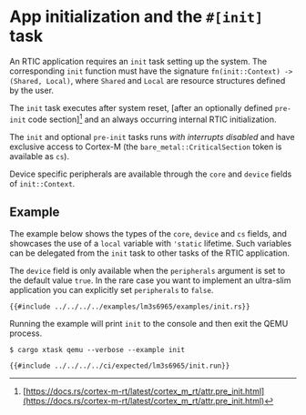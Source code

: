 # App initialization and the `#[init]` task

An RTIC application requires an `init` task setting up the system. The corresponding `init` function must have the
signature `fn(init::Context) -> (Shared, Local)`, where `Shared` and `Local` are resource structures defined by the user.

The `init` task executes after system reset, [after an optionally defined `pre-init` code section][^pre-init] and an always occurring internal RTIC initialization.

The `init` and optional `pre-init` tasks runs _with interrupts disabled_ and have exclusive access to Cortex-M (the `bare_metal::CriticalSection` token is available as `cs`).

Device specific peripherals are available through the `core` and `device` fields of `init::Context`.

[^pre-init]: [https://docs.rs/cortex-m-rt/latest/cortex_m_rt/attr.pre_init.html](https://docs.rs/cortex-m-rt/latest/cortex_m_rt/attr.pre_init.html)

## Example

The example below shows the types of the `core`, `device` and `cs` fields, and showcases the use of a `local` variable with `'static` lifetime. Such variables can be delegated from the `init` task to other tasks of the RTIC application.

The `device` field is only available when the `peripherals` argument is set to the default value `true`.
In the rare case you want to implement an ultra-slim application you can explicitly set `peripherals` to `false`.

```rust,noplayground
{{#include ../../../../examples/lm3s6965/examples/init.rs}}
```

Running the example will print `init` to the console and then exit the QEMU process.

```console
$ cargo xtask qemu --verbose --example init
```

```console
{{#include ../../../../ci/expected/lm3s6965/init.run}}
```
